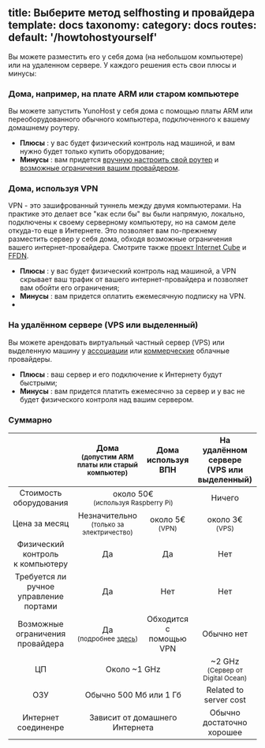 
title: Выберите метод selfhosting и провайдера
template: docs
taxonomy:
    category: docs
routes:
  default: '/howtohostyourself'
---

Вы можете разместить его у себя дома (на небольшом компьютере) или на удаленном сервере. У каждого решения есть свои плюсы и минусы:

### Дома, например, на плате ARM или старом компьютере

Вы можете запустить YunoHost у себя дома с помощью платы ARM или переоборудованного обычного компьютера, подключенного к вашему домашнему роутеру.
- **Плюсы** : у вас будет физический контроль над машиной, и вам нужно будет только купить оборудование;
- **Минусы** : вам придется [вручную настроить свой роутер](/isp_box_config) и [возможные ограничения вашим провайдером](/isp).

### Дома, используя VPN

VPN - это зашифрованный туннель между двумя компьютерами. На практике это делает все "как если бы" вы были напрямую, локально, подключены к своему серверному компьютеру, но на самом деле откуда-то еще в Интернете. Это позволяет вам по-прежнему разместить сервер у себя дома, обходя возможные ограничения вашего интернет-провайдера. Смотрите также [проект Internet Cube](https://internetcu.be/) и [FFDN](https://www.ffdn.org/).

- **Плюсы** : у вас будет физический контроль над машиной, а VPN скрывает ваш трафик от вашего интернет-провайдера и позволяет вам обойти его ограничения;
- **Минусы** : вам придется оплатить ежемесячную подписку на VPN.
- 
### На удалённом сервере (VPS или выделенный)

Вы можете арендовать виртуальный частный сервер (VPS) или выделенную машину у [ассоциации](https://db.ffdn.org/) или [коммерческие](/providers/server) облачные провайдеры.

- **Плюсы** : ваш сервер и его подключение к Интернету будут быстрыми;
- **Минусы** : вам придется платить ежемесячно за сервер и у вас не будет физического контроля над вашим сервером.

### Суммарно

<table>
    <thead>
      <tr>
        <th></th>
        <th style="text-align:center;">Дома<br><small>(допустим ARM платы или старый компьютер)</small></th>
        <th style="text-align:center;">Дома<br>используя ВПН</th>
        <th style="text-align:center;">На удалённом сервере<br>(VPS или выделенный)</th>
      </tr>
    </thead>
    <tbody>
      <tr>
        <td style="text-align:center;">Стоимость оборудования</td>
        <td style="text-align:center;" class="warning"  colspan="2">около 50€ <br><small>(используя Raspberry Pi)</small></td>
        <td style="text-align:center;" class="success">Ничего</td>
      </tr>
      <tr>
        <td style="text-align:center;">Цена за месяц</td>
        <td style="text-align:center;" class="success">Незначительно<br><small>(только за электричество)</small></td>
        <td style="text-align:center;" class="warning">около 5€ <br><small>(VPN)</small></td>
        <td style="text-align:center;" class="warning">около 3€ <br><small>(VPS)</small></td>
      </tr>
      <tr>
        <td style="text-align:center;">Физический контроль<br>к компьютеру</td>
        <td style="text-align:center;" class="success">Да</td>
        <td style="text-align:center;" class="success">Да</td>
        <td style="text-align:center;" class="danger">Нет</td>
      </tr>
      <tr>
        <td style="text-align:center;">Требуется ли ручное управление<br>портами</td>
        <td style="text-align:center;" class="warning">Да</td>
        <td style="text-align:center;" class="success">Нет</td>
        <td style="text-align:center;" class="success">Нет</td>
      </tr>
      <tr>
        <td style="text-align:center;">Возможные ограничения провайдера</td>
        <td style="text-align:center;" class="danger">Да <br><small>(подробнее <a href="/isp">здесь</a>)</small></td>
        <td style="text-align:center;" class="success">Обходится с помощью VPN</td>
        <td style="text-align:center;" class="success">Обычно нет</td>
      </tr>
      <tr>
        <td style="text-align:center;">ЦП</td>
        <td style="text-align:center;" class="warning" colspan="2">Около ~1 GHz</td>
        <td style="text-align:center;" class="success">~2 GHz <br><small>(Сервер от Digital Ocean)</small></td>
      </tr>
      <tr>
        <td style="text-align:center;">ОЗУ</td>
        <td style="text-align:center;" class="warning" colspan="2">Обычно 500 Мб или 1 Гб</td>
        <td style="text-align:center;" class="warning">Related to server cost</td>
      </tr>
      <tr>
        <td style="text-align:center;">Интернет соединенре</td>
        <td style="text-align:center;" class="warning" colspan="2">Зависит от домашнего Интернета</td>
        <td style="text-align:center;" class="success">Обычно достаточно хорошее</td>
      </tr>
    </tbody>
</table>